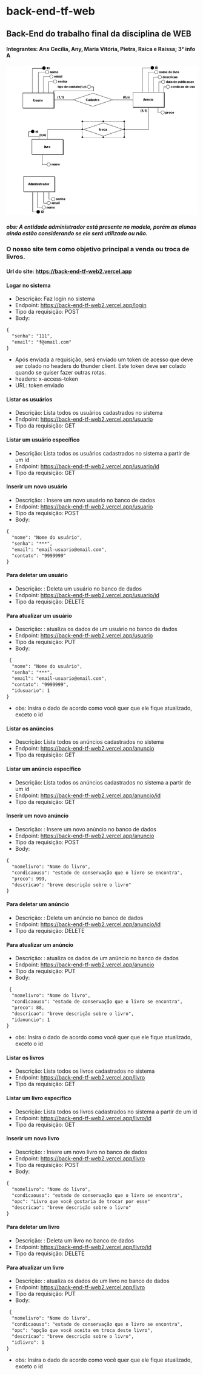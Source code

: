 # back-end-tf-web
## Back-End do trabalho final da disciplina de WEB
#### Integrantes: Ana Cecília, Any, Maria Vitória, Pietra, Raica e Raissa; 3° info A

![](/src/db/modelo.png)
##### obs: A entidade administrador está presente no modelo, porém as alunas ainda estão considerando se ele será utilizado ou não.

### O nosso site tem como objetivo principal a venda ou troca de livros.

#### Url do site: https://back-end-tf-web2.vercel.app 


#### Logar no sistema
- Descrição: Faz login no sistema
- Endpoint: https://back-end-tf-web2.vercel.app/login
- Tipo da requisição: POST
- Body: 
```
{
  "senha": "111",
  "email": "f@email.com"
}
```
- Após enviada a requisição, será enviado um token de acesso que deve ser colado no headers do thunder client. Este token deve ser colado quando se quiser fazer outras rotas.
- headers: x-access-token
- URL: token enviado

#### Listar os usuários
- Descrição: Lista todos os usuários cadastrados no sistema
- Endpoint: https://back-end-tf-web2.vercel.app/usuario
- Tipo da requisição: GET 

#### Listar um usuário específico
- Descrição: Lista todos os usuários cadastrados no sistema a partir de um id
- Endpoint: https://back-end-tf-web2.vercel.app/usuario/id
- Tipo da requisição: GET 

#### Inserir um novo usuário
- Descrição: : Insere um novo usuário no banco de dados
- Endpoint: https://back-end-tf-web2.vercel.app/usuario
- Tipo da requisição: POST
- Body: 
```
{
  "nome": "Nome do usuário",
  "senha": "***",
  "email": "email-usuario@email.com",
  "contato": "9999999"
}
```

#### Para deletar um usuário
- Descrição: : Deleta um  usuário no banco de dados
- Endpoint: https://back-end-tf-web2.vercel.app/usuario/id
- Tipo da requisição: DELETE

#### Para atualizar um usuário
- Descrição: : atualiza os dados de um  usuário no banco de dados
- Endpoint: https://back-end-tf-web2.vercel.app/usuario
- Tipo da requisição: PUT
- Body: 
```
 {
  "nome": "Nome do usuário",
  "senha": "***",
  "email": "email-usuario@email.com",
  "contato": "9999999",
  "idusuario": 1
}
```
- obs: Insira o dado de acordo como você quer que ele fique atualizado, exceto o id

#### Listar os anúncios
- Descrição: Lista todos os anúncios cadastrados no sistema
- Endpoint: https://back-end-tf-web2.vercel.app/anuncio
- Tipo da requisição: GET 

#### Listar um anúncio específico
- Descrição: Lista todos os anúncios cadastrados no sistema a partir de um id
- Endpoint: https://back-end-tf-web2.vercel.app/anuncio/id
- Tipo da requisição: GET 

#### Inserir um novo anúncio
- Descrição: : Insere um novo anúncio no banco de dados
- Endpoint: https://back-end-tf-web2.vercel.app/anuncio
- Tipo da requisição: POST
- Body: 
```
{
  "nomelivro": "Nome do livro",
  "condicaouso": "estado de conservação que o livro se encontra",
  "preco": 999,
  "descricao": "breve descrição sobre o livro"
}
```

#### Para deletar um anúncio
- Descrição: : Deleta um  anúncio no banco de dados
- Endpoint: https://back-end-tf-web2.vercel.app/anuncio/id
- Tipo da requisição: DELETE

#### Para atualizar um anúncio
- Descrição: : atualiza os dados de um anúncio no banco de dados
- Endpoint: https://back-end-tf-web2.vercel.app/anuncio
- Tipo da requisição: PUT
- Body: 
```
 {
  "nomelivro": "Nome do livro",
  "condicaouso": "estado de conservação que o livro se encontra",
  "preco": 88,
  "descricao": "breve descrição sobre o livro",
  "idanuncio": 1
}
```
- obs: Insira o dado de acordo como você quer que ele fique atualizado, exceto o id

#### Listar os livros
- Descrição: Lista todos os livros cadastrados no sistema
- Endpoint: https://back-end-tf-web2.vercel.app/livro
- Tipo da requisição: GET 

#### Listar um livro específico
- Descrição: Lista todos os livros cadastrados no sistema a partir de um id
- Endpoint: https://back-end-tf-web2.vercel.app/livro/id
- Tipo da requisição: GET 

#### Inserir um novo livro
- Descrição: : Insere um novo livro no banco de dados
- Endpoint: https://back-end-tf-web2.vercel.app/livro
- Tipo da requisição: POST
- Body: 
```
{
  "nomelivro": "Nome do livro",
  "condicaouso": "estado de conservação que o livro se encontra",
  "opc": "Livro que você gostaria de trocar por esse"
  "descricao": "breve descrição sobre o livro"
}
```

#### Para deletar um livro
- Descrição: : Deleta um  livro no banco de dados
- Endpoint: https://back-end-tf-web2.vercel.app/livro/id
- Tipo da requisição: DELETE

#### Para atualizar um livro
- Descrição: : atualiza os dados de um livro no banco de dados
- Endpoint: https://back-end-tf-web2.vercel.app/livro
- Tipo da requisição: PUT
- Body: 
```
 {
  "nomelivro": "Nome do livro",
  "condicaouso": "estado de conservação que o livro se encontra",
  "opc": "opção que você aceita em troca deste livro",
  "descricao": "breve descrição sobre o livro",
  "idlivro": 1
}
```
- obs: Insira o dado de acordo como você quer que ele fique atualizado, exceto o id

